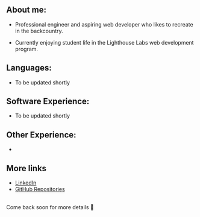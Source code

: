 ## About me:
* Professional engineer and aspiring web developer who likes to recreate in the backcountry.

* Currently enjoying student life in the Lighthouse Labs web development program.

## Languages:
* To be updated shortly

## Software Experience:
* To be updated shortly

## Other Experience:
* 

## More links
* [LinkedIn](https://www.linkedin.com/in/iaanjohnston/) <br>
* [GitHub Repositories](https://github.com/double-slide?tab=repositories)

<br> Come back soon for more details 👋
